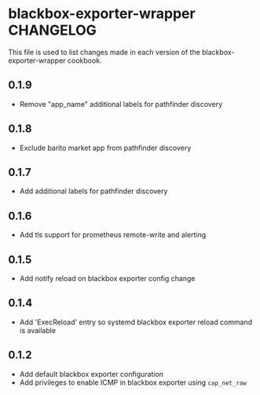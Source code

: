 # blackbox-exporter-wrapper CHANGELOG

This file is used to list changes made in each version of the blackbox-exporter-wrapper cookbook.

## 0.1.9

- Remove "app_name" additional labels for pathfinder discovery
  
## 0.1.8

- Exclude barito market app from pathfinder discovery

## 0.1.7

- Add additional labels for pathfinder discovery
  
## 0.1.6

- Add tls support for prometheus remote-write and alerting

## 0.1.5

- Add notify reload on blackbox exporter config change

## 0.1.4

- Add 'ExecReload' entry so systemd blackbox exporter reload command is available

## 0.1.2

- Add default blackbox exporter configuration
- Add privileges to enable ICMP in blackbox exporter using `cap_net_raw`
